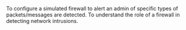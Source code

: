 
To configure a simulated firewall to alert an admin of specific types of
packets/messages are detected. To understand the role of a firewall in detecting network intrusions.